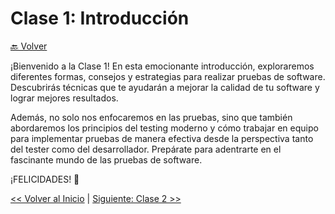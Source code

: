 # Clase 1: Introducción

[🔙 Volver](../README.md)

¡Bienvenido a la Clase 1! En esta emocionante introducción, exploraremos diferentes formas, consejos y estrategias para realizar pruebas de software. Descubrirás técnicas que te ayudarán a mejorar la calidad de tu software y lograr mejores resultados.

Además, no solo nos enfocaremos en las pruebas, sino que también abordaremos los principios del testing moderno y cómo trabajar en equipo para implementar pruebas de manera efectiva desde la perspectiva tanto del tester como del desarrollador. Prepárate para adentrarte en el fascinante mundo de las pruebas de software.

¡FELICIDADES! 🎉

[<< Volver al Inicio](../../README.md) | [Siguiente: Clase 2 >>](../02_Class/02_Class.md)
